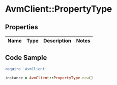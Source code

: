 # AvmClient::PropertyType

## Properties

Name | Type | Description | Notes
------------ | ------------- | ------------- | -------------

## Code Sample

```ruby
require 'AvmClient'

instance = AvmClient::PropertyType.new()
```


